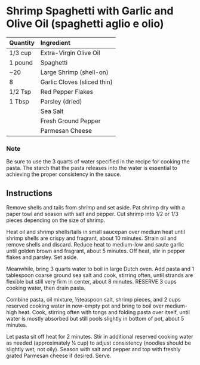 # Shrimp Spaghetti with Garlic and Olive Oil (spaghetti aglio e olio)

| Quantity              | Ingredient                           |
|:----------------------|:-------------------------------------|
| 1/3 cup               | Extra-Virgin Olive Oil               |
| 1 pound               | Spaghetti                            |
| ~20                   | Large Shrimp (shell-on)              |
| 8                     | Garlic Cloves (sliced thin)          |
| 1/2 Tsp               | Red Pepper Flakes                    |
| 1 Tbsp                | Parsley (dried)                      |
|                       | Sea Salt                             |
|                       | Fresh Ground Pepper                  |
|                       | Parmesan Cheese                      |

### Note

Be sure to use the 3 quarts of water specified in the recipe for cooking the pasta. The starch that the pasta releases
into the water is essential to achieving the proper consistency in the sauce.

## Instructions

Remove shells and tails from shrimp and set aside. Pat shrimp dry with a paper towl and season with salt and pepper. Cut
shrimp into 1/2 or 1/3 pieces depending on the size of shrimp.

Heat oil and shrimp shells/tails in small saucepan over medium heat until shrimp shells are crispy and fragrant, about
10 minutes. Strain oil and remove shells and discard. Reduce heat to medium-low and saute garlic until golden brown and
fragrant, about 5 minutes. Off heat, stir in pepper flakes and parsley. Set aside.

Meanwhile, bring 3 quarts water to boil in large Dutch oven. Add pasta and 1 tablespoon coarse ground sea salt and cook,
stirring often, until strands are flexible but still very firm in center, about 8 minutes. RESERVE 3 cups cooking water,
then drain pasta.

Combine pasta, oil mixture, ½teaspoon salt, shrimp pieces, and 2 cups reserved cooking water in now-empty pot and bring
to boil over medium-high heat. Cook, stirring often with tongs and folding pasta over itself, until water is mostly
absorbed but still pools slightly in bottom of pot, about 5 minutes.

Let pasta sit off heat for 2 minutes. Stir in additional reserved cooking water as needed (approximately ¼ cup) to
adjust consistency (noodles should be slightly wet, not oily). Season with salt and pepper and top with freshly grated
Parmesan cheese if desired. Serve.